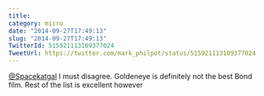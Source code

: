 ```yaml
---
title: 
category: micro
date: "2014-09-27T17:49:13"
slug: "2014-09-27T17:49:13"
TwitterId: 515921113109377024
TweetUrl: https://twitter.com/mark_philpot/status/515921113109377024
---
```


[@Spacekatgal](https://twitter.com/Spacekatgal) I must disagree. Goldeneye is
definitely not the best Bond film. Rest of the list is excellent however
